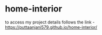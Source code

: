 # home-interior
to access my project details follows the link -
 https://puttaanjani579.github.io/home-interior/
